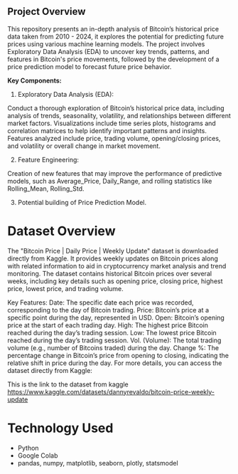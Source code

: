 ## Project Overview
This repository presents an in-depth analysis of Bitcoin’s historical price data taken from 2010 - 2024, it explores the potential for predicting future prices using various machine learning models. The project involves Exploratory Data Analysis (EDA) to uncover key trends, patterns, and features in Bitcoin's price movements, followed by the development of a price prediction model to forecast future price behavior.

**Key Components:**
1. Exploratory Data Analysis (EDA):

Conduct a thorough exploration of Bitcoin’s historical price data, including analysis of trends, seasonality, volatility, and relationships between different market factors.
Visualizations include time series plots, histograms and correlation matrices to help identify important patterns and insights.
Features analyzed include price, trading volume, opening/closing prices, and volatility or overall change in market movement.

2. Feature Engineering:

Creation of new features that may improve the performance of predictive models, such as Average_Price, Daily_Range, and rolling statistics like Rolling_Mean, Rolling_Std.

3.  Potential building of Price Prediction Model.

# Dataset Overview
The "Bitcoin Price | Daily Price | Weekly Update" dataset is downloaded directly from Kaggle. It provides weekly updates on Bitcoin prices along with related information to aid in cryptocurrency market analysis and trend monitoring. The dataset contains historical Bitcoin prices over several weeks, including key details such as opening price, closing price, highest price, lowest price, and trading volume.

Key Features:
Date: The specific date each price was recorded, corresponding to the day of Bitcoin trading.
Price: Bitcoin’s price at a specific point during the day, represented in USD.
Open: Bitcoin’s opening price at the start of each trading day.
High: The highest price Bitcoin reached during the day’s trading session.
Low: The lowest price Bitcoin reached during the day’s trading session.
Vol. (Volume): The total trading volume (e.g., number of Bitcoins traded) during the day.
Change %: The percentage change in Bitcoin’s price from opening to closing, indicating the relative shift in price during the day.
For more details, you can access the dataset directly from Kaggle:

This is the link to the dataset from kaggle 
https://www.kaggle.com/datasets/dannyrevaldo/bitcoin-price-weekly-update

# Technology Used
* Python
* Google Colab
* pandas, numpy, matplotlib, seaborn, plotly, statsmodel
